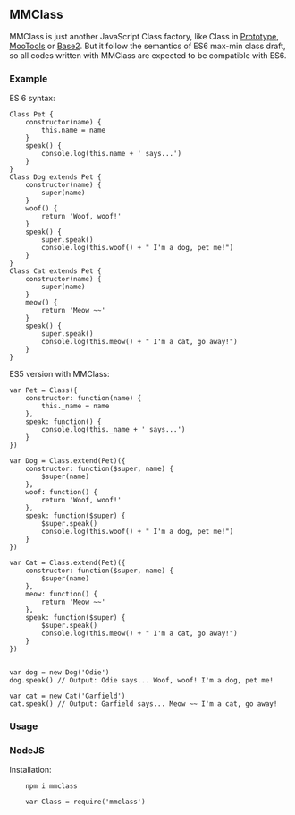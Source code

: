 ## MMClass ##

MMClass is just another JavaScript Class factory,
like Class in [Prototype](http://prototypejs.org/learn/class-inheritance),
[MooTools](http://mootools.net/docs/core/Class/Class) or
[Base2](http://base2.googlecode.com/svn/version/1.0.2/doc/base2.html#/doc/!base2.Base).
But it follow the semantics of ES6 max-min class draft,
so all codes written with MMClass are expected to be compatible with ES6.

### Example ###
ES 6 syntax:
```
Class Pet {
	constructor(name) {
		this.name = name
	}
	speak() {
		console.log(this.name + ' says...')
	}
}
Class Dog extends Pet {
	constructor(name) {
		super(name)
	}
	woof() {
		return 'Woof, woof!'
	}
	speak() {
		super.speak()
		console.log(this.woof() + " I'm a dog, pet me!")
	}
}
Class Cat extends Pet {
	constructor(name) {
		super(name)
	}
	meow() {
		return 'Meow ~~'
	}
	speak() {
		super.speak()
		console.log(this.meow() + " I'm a cat, go away!")
	}
}
```

ES5 version with MMClass:
```
var Pet = Class({
	constructor: function(name) {
		this._name = name
	},
	speak: function() {
		console.log(this._name + ' says...')
	}
})

var Dog = Class.extend(Pet)({
	constructor: function($super, name) {
		$super(name)
	},
	woof: function() {
		return 'Woof, woof!'
	},
	speak: function($super) {
		$super.speak()
		console.log(this.woof() + " I'm a dog, pet me!")
	}
})

var Cat = Class.extend(Pet)({
	constructor: function($super, name) {
		$super(name)
	},
	meow: function() {
		return 'Meow ~~'
	},
	speak: function($super) {
		$super.speak()
		console.log(this.meow() + " I'm a cat, go away!")
	}
})


var dog = new Dog('Odie')
dog.speak() // Output: Odie says... Woof, woof! I'm a dog, pet me!

var cat = new Cat('Garfield')
cat.speak() // Output: Garfield says... Meow ~~ I'm a cat, go away!
```

### Usage ###

### NodeJS ###

Installation:
```
	npm i mmclass
```
```
	var Class = require('mmclass')
```